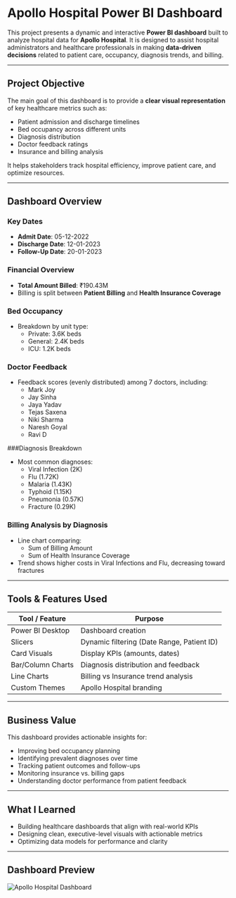# Apollo Hospital Power BI Dashboard

This project presents a dynamic and interactive **Power BI dashboard** built to analyze hospital data for **Apollo Hospital**. It is designed to assist hospital administrators and healthcare professionals in making **data-driven decisions** related to patient care, occupancy, diagnosis trends, and billing.

---

##  Project Objective

The main goal of this dashboard is to provide a **clear visual representation** of key healthcare metrics such as:

- Patient admission and discharge timelines
- Bed occupancy across different units
- Diagnosis distribution
- Doctor feedback ratings
- Insurance and billing analysis

It helps stakeholders track hospital efficiency, improve patient care, and optimize resources.

---

## Dashboard Overview

### Key Dates
- **Admit Date**: 05-12-2022
- **Discharge Date**: 12-01-2023
- **Follow-Up Date**: 20-01-2023

### Financial Overview
- **Total Amount Billed**: ₹190.43M
- Billing is split between **Patient Billing** and **Health Insurance Coverage**

### Bed Occupancy
- Breakdown by unit type:
  - Private: 3.6K beds
  - General: 2.4K beds
  - ICU: 1.2K beds

### Doctor Feedback
- Feedback scores (evenly distributed) among 7 doctors, including:
  - Mark Joy
  - Jay Sinha
  - Jaya Yadav
  - Tejas Saxena
  - Niki Sharma
  - Naresh Goyal
  - Ravi D

###Diagnosis Breakdown
- Most common diagnoses:
  - Viral Infection (2K)
  - Flu (1.72K)
  - Malaria (1.43K)
  - Typhoid (1.15K)
  - Pneumonia (0.57K)
  - Fracture (0.29K)

### Billing Analysis by Diagnosis
- Line chart comparing:
  - Sum of Billing Amount
  - Sum of Health Insurance Coverage
- Trend shows higher costs in Viral Infections and Flu, decreasing toward fractures

---

## Tools & Features Used

| Tool / Feature         | Purpose                                   |
|------------------------|-------------------------------------------|
| Power BI Desktop       | Dashboard creation                        |
| Slicers                | Dynamic filtering (Date Range, Patient ID)|
| Card Visuals           | Display KPIs (amounts, dates)             |
| Bar/Column Charts      | Diagnosis distribution and feedback       |
| Line Charts            | Billing vs Insurance trend analysis       |
| Custom Themes          | Apollo Hospital branding                  |

---

## Business Value

This dashboard provides actionable insights for:
- Improving bed occupancy planning
- Identifying prevalent diagnoses over time
- Tracking patient outcomes and follow-ups
- Monitoring insurance vs. billing gaps
- Understanding doctor performance from patient feedback

---

## What I Learned

- Building healthcare dashboards that align with real-world KPIs
- Designing clean, executive-level visuals with actionable metrics
- Optimizing data models for performance and clarity

---

## Dashboard Preview

![Apollo Hospital Dashboard](screenshots/apollo-hospital-dashboard.png)

